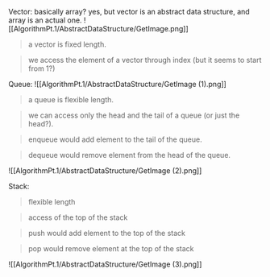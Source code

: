 Vector: basically array? yes, but vector is an abstract data structure, and array is an actual one.
![[AlgorithmPt.1/AbstractDataStructure/GetImage.png]]

>a vector is fixed length. 

>we access the element of a vector through index (but it seems to start from 1?)


Queue:
![[AlgorithmPt.1/AbstractDataStructure/GetImage (1).png]]
>a queue is flexible length. 

>we can access only the head and the tail of a queue (or just the head?). 

>enqueue would add element to the tail of the queue. 

>dequeue would remove element from the head of the queue.

![[AlgorithmPt.1/AbstractDataStructure/GetImage (2).png]]


Stack: 

>flexible length 

>access of the top of the stack 

>push would add element to the top of the stack 

>pop would remove element at the top of the stack

![[AlgorithmPt.1/AbstractDataStructure/GetImage (3).png]]
